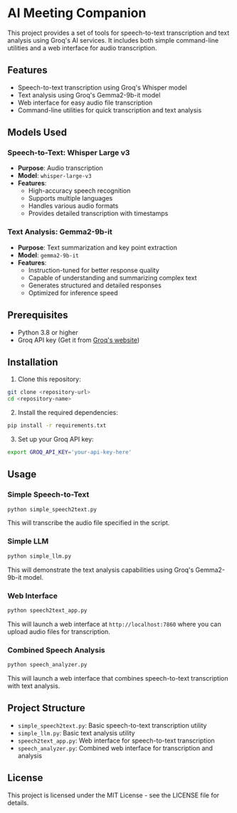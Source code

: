 # AI Meeting Companion

This project provides a set of tools for speech-to-text transcription and text analysis using Groq's AI services. It includes both simple command-line utilities and a web interface for audio transcription.

## Features

- Speech-to-text transcription using Groq's Whisper model
- Text analysis using Groq's Gemma2-9b-it model
- Web interface for easy audio file transcription
- Command-line utilities for quick transcription and text analysis

## Models Used

### Speech-to-Text: Whisper Large v3
- **Purpose**: Audio transcription
- **Model**: `whisper-large-v3`
- **Features**: 
  - High-accuracy speech recognition
  - Supports multiple languages
  - Handles various audio formats
  - Provides detailed transcription with timestamps

### Text Analysis: Gemma2-9b-it
- **Purpose**: Text summarization and key point extraction
- **Model**: `gemma2-9b-it`
- **Features**:
  - Instruction-tuned for better response quality
  - Capable of understanding and summarizing complex text
  - Generates structured and detailed responses
  - Optimized for inference speed

## Prerequisites

- Python 3.8 or higher
- Groq API key (Get it from [Groq's website](https://console.groq.com/))

## Installation

1. Clone this repository:
```bash
git clone <repository-url>
cd <repository-name>
```

2. Install the required dependencies:
```bash
pip install -r requirements.txt
```

3. Set up your Groq API key:
```bash
export GROQ_API_KEY='your-api-key-here'
```

## Usage

### Simple Speech-to-Text

```bash
python simple_speech2text.py
```
This will transcribe the audio file specified in the script.

### Simple LLM

```bash
python simple_llm.py
```
This will demonstrate the text analysis capabilities using Groq's Gemma2-9b-it model.

### Web Interface

```bash
python speech2text_app.py
```
This will launch a web interface at `http://localhost:7860` where you can upload audio files for transcription.

### Combined Speech Analysis

```bash
python speech_analyzer.py
```
This will launch a web interface that combines speech-to-text transcription with text analysis.

## Project Structure

- `simple_speech2text.py`: Basic speech-to-text transcription utility
- `simple_llm.py`: Basic text analysis utility
- `speech2text_app.py`: Web interface for speech-to-text transcription
- `speech_analyzer.py`: Combined web interface for transcription and analysis

## License

This project is licensed under the MIT License - see the LICENSE file for details. 